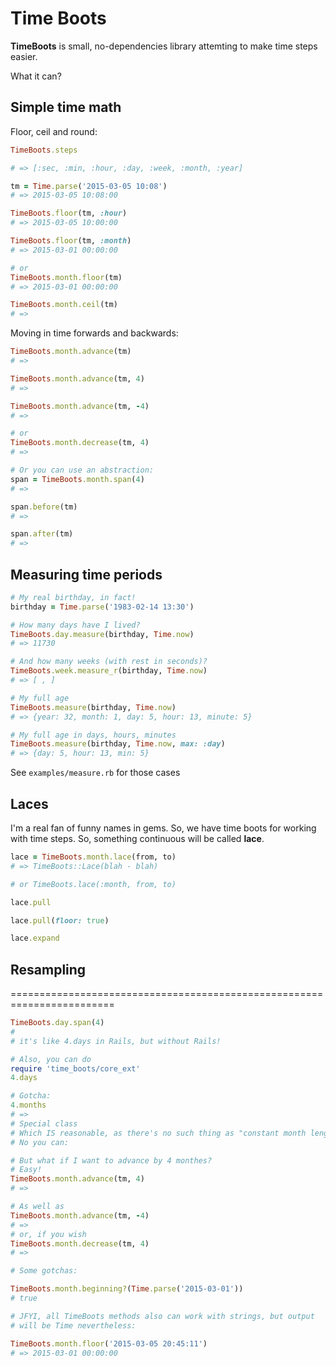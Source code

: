 # Time Boots

**TimeBoots** is small, no-dependencies library attemting to make time
steps easier.

What it can?

## Simple time math

Floor, ceil and round:

```ruby
TimeBoots.steps

# => [:sec, :min, :hour, :day, :week, :month, :year]

tm = Time.parse('2015-03-05 10:08')
# => 2015-03-05 10:08:00

TimeBoots.floor(tm, :hour)
# => 2015-03-05 10:00:00

TimeBoots.floor(tm, :month)
# => 2015-03-01 00:00:00

# or
TimeBoots.month.floor(tm)
# => 2015-03-01 00:00:00

TimeBoots.month.ceil(tm)
# =>
```

Moving in time forwards and backwards:

```ruby
TimeBoots.month.advance(tm)
# =>

TimeBoots.month.advance(tm, 4)
# =>

TimeBoots.month.advance(tm, -4)
# =>

# or
TimeBoots.month.decrease(tm, 4)
# =>

# Or you can use an abstraction:
span = TimeBoots.month.span(4)
# =>

span.before(tm)
# =>

span.after(tm)
# => 
```

## Measuring time periods

```ruby
# My real birthday, in fact!
birthday = Time.parse('1983-02-14 13:30')

# How many days have I lived?
TimeBoots.day.measure(birthday, Time.now)
# => 11730

# And how many weeks (with rest in seconds)?
TimeBoots.week.measure_r(birthday, Time.now)
# => [ , ]

# My full age
TimeBoots.measure(birthday, Time.now)
# => {year: 32, month: 1, day: 5, hour: 13, minute: 5}

# My full age in days, hours, minutes
TimeBoots.measure(birthday, Time.now, max: :day)
# => {day: 5, hour: 13, min: 5}
```

See `examples/measure.rb` for those cases

## Laces

I'm a real fan of funny names in gems. So, we have time boots for working
with time steps. So, something continuous will be called **lace**.

```ruby
lace = TimeBoots.month.lace(from, to)
# => TimeBoots::Lace(blah - blah)

# or TimeBoots.lace(:month, from, to)

lace.pull

lace.pull(floor: true)

lace.expand
```

## Resampling

========================================================================

```ruby
TimeBoots.day.span(4)
# 
# it's like 4.days in Rails, but without Rails!

# Also, you can do
require 'time_boots/core_ext'
4.days

# Gotcha:
4.months
# => 
# Special class
# Which IS reasonable, as there's no such thing as "constant month length"
# No you can:

# But what if I want to advance by 4 monthes?
# Easy!
TimeBoots.month.advance(tm, 4)
# =>

# As well as  
TimeBoots.month.advance(tm, -4)
# =>
# or, if you wish
TimeBoots.month.decrease(tm, 4)
# =>

# Some gotchas:

TimeBoots.month.beginning?(Time.parse('2015-03-01'))
# true

# JFYI, all TimeBoots methods also can work with strings, but output
# will be Time nevertheless:

TimeBoots.month.floor('2015-03-05 20:45:11')
# => 2015-03-01 00:00:00
```
